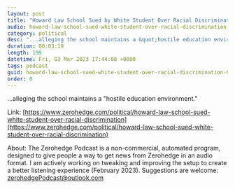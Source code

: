 ```yaml
---
layout: post
title: "Howard Law School Sued by White Student Over Racial Discrimination"
audio: howard-law-school-sued-white-student-over-racial-discrimination-0
category: political
desc: "...alleging the school maintains a &quot;hostile education environment.&quot;"
duration: 00:03:19
length: 199
datetime: Fri, 03 Mar 2023 17:44:00 +0000
tags: podcast
guid: howard-law-school-sued-white-student-over-racial-discrimination-0
order: 0
---
```

...alleging the school maintains a &quot;hostile education environment.&quot;

Link: [https://www.zerohedge.com/political/howard-law-school-sued-white-student-over-racial-discrimination](https://www.zerohedge.com/political/howard-law-school-sued-white-student-over-racial-discrimination)

About: The Zerohedge Podcast is a non-commercial, automated program, designed to give people a way to get news from Zerohedge in an audio format.  I am actively working on tweaking and improving the setup to create a better listening experience (February 2023).  Suggestions are welcome: [zerohedgePodcast@outlook.com](mailto:zerohedgePodcast@outlook.com)
